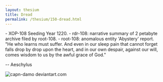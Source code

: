 ```yaml
---
layout: thesium
title: Dread
permalink: /thesium/150-dread.html
---
```


<div class="data">
- XOP-108 Seeding Year 1220.
- rdr-108: narrative summary of 2 petabyte archive filed by root-108.  
- root-108: anomalous entity 'Abystery' report.
</div>

<div class="quote">
"He who learns must suffer. And even in our sleep pain that cannot forget falls drop by drop upon the heart, and in our own despair, against our will, comes wisdom to us by the awful grace of God."

-- Aeschylus
</div>

![capn-damo deviantart.com](https://images-wixmp-ed30a86b8c4ca887773594c2.wixmp.com/f/87157177-c2fc-4877-91ea-2841f6f9bd16/dd2edci-39d4e4ea-3b5f-4fd8-86ab-8616fd7bdf50.jpg?token=eyJ0eXAiOiJKV1QiLCJhbGciOiJIUzI1NiJ9.eyJzdWIiOiJ1cm46YXBwOjdlMGQxODg5ODIyNjQzNzNhNWYwZDQxNWVhMGQyNmUwIiwiaXNzIjoidXJuOmFwcDo3ZTBkMTg4OTgyMjY0MzczYTVmMGQ0MTVlYTBkMjZlMCIsIm9iaiI6W1t7InBhdGgiOiJcL2ZcLzg3MTU3MTc3LWMyZmMtNDg3Ny05MWVhLTI4NDFmNmY5YmQxNlwvZGQyZWRjaS0zOWQ0ZTRlYS0zYjVmLTRmZDgtODZhYi04NjE2ZmQ3YmRmNTAuanBnIn1dXSwiYXVkIjpbInVybjpzZXJ2aWNlOmZpbGUuZG93bmxvYWQiXX0.VOtoI_VSZjpRy6f3XReo0ogSLLpPKTYuOVM-3mW5Gq4)
